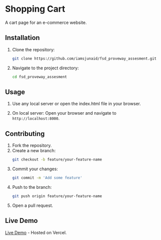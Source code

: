 # Shopping Cart

A cart page for an e-commerce website.

## Installation

1. Clone the repository:
    ```sh
    git clone https://github.com/iamsjunaid/fsd_proveway_assesment.git
    ```
2. Navigate to the project directory:
    ```sh
    cd fsd_proveway_assesment
    ```

## Usage

1. Use any local server or open the index.html file in your browser.

2. On local server:
    Open your browser and navigate to `http://localhost:8000`.

## Contributing

1. Fork the repository.
2. Create a new branch:
    ```sh
    git checkout -b feature/your-feature-name
    ```
3. Commit your changes:
    ```sh
    git commit -m 'Add some feature'
    ```
4. Push to the branch:
    ```sh
    git push origin feature/your-feature-name
    ```
5. Open a pull request.

## Live Demo

[Live Demo](https://fsd-proveway-assesment-ghua.vercel.app/) - Hosted on Vercel.

